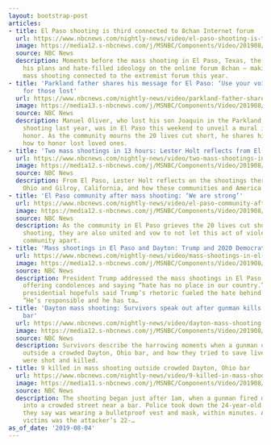```yaml
---
layout: bootstrap-post
articles:
- title: El Paso shooting is third connected to 8chan Internet forum
  url: https://www.nbcnews.com/nightly-news/video/el-paso-shooting-is-third-connected-to-8chan-internet-forum-65301573823
  image: https://media12.s-nbcnews.com/j/MSNBC/Components/Video/201908/nn_spa_white_nationalist_domestic_terrorism_190804_1920x1080.nbcnews-fp-1200-630.jpg
  source: NBC News
  description: Moments before the mass shooting in El Paso, Texas, the gunman posted
    his plans and hate-filled ideology on the online forum 8chan — making it the third
    mass shooting connected to the extremist forum this year.
- title: 'Parkland father shares his message for El Paso: ‘Use your voice’ to speak
    for those lost'
  url: https://www.nbcnews.com/nightly-news/video/parkland-father-shares-his-message-for-el-paso-use-your-voice-to-speak-for-those-lost-65301061948
  image: https://media13.s-nbcnews.com/j/MSNBC/Components/Video/201908/nn_lho_el_paso_community_comes_together_190804_1920x1080.nbcnews-fp-1200-630.jpg
  source: NBC News
  description: Manuel Oliver, who lost his son Joaquin in the Parkland, Florida mass
    shooting last year, was in El Paso this weekend to unveil a mural in his son’s
    honor. As the community mourns the 20 lives cut short, he shares his advice for
    how to honor lost loved ones.
- title: 'Two mass shootings in 13 hours: Lester Holt reflects from El Paso'
  url: https://www.nbcnews.com/nightly-news/video/two-mass-shootings-in-13-hours-lester-holt-reflects-from-el-paso-65300037972
  image: https://media12.s-nbcnews.com/j/MSNBC/Components/Video/201908/nn_lho_closing_thoughts_190804_1920x1080.nbcnews-fp-1200-630.jpg
  source: NBC News
  description: From El Paso, Lester Holt reflects on the shootings there and in Dayton,
    Ohio and Gilroy, California, and how these communities and America can move forward.
- title: 'El Paso community after mass shooting: ‘We are strong’'
  url: https://www.nbcnews.com/nightly-news/video/el-paso-community-after-mass-shooting-we-are-strong-65301573692
  image: https://media12.s-nbcnews.com/j/MSNBC/Components/Video/201908/nn_gsc_el_paso_community_190804_1564960629712.nbcnews-fp-1200-630.jpg
  source: NBC News
  description: As the community in El Paso grieves the 20 lives cut short in a mass
    shooting, they are also united and vow to not let this act of violence drive their
    community apart.
- title: 'Mass shootings in El Paso and Dayton: Trump and 2020 Democrats respond'
  url: https://www.nbcnews.com/nightly-news/video/mass-shootings-in-el-paso-and-dayton-trump-and-2020-democrats-respond-65301061714
  image: https://media12.s-nbcnews.com/j/MSNBC/Components/Video/201908/nn_kod_mass_shooting_political_fallout_190804_1920x1080.nbcnews-fp-1200-630.jpg
  source: NBC News
  description: President Trump addressed the mass shootings in El Paso and Dayton,
    offering condolences and saying “hate has no place in our country.” Democratic
    presidential hopefuls said Trump’s rhetoric fueled the hate behind such attacks.
    “He’s responsible and he has ta…
- title: 'Dayton mass shooting: Survivors speak out after gunman kills 9 outside Ohio
    bar'
  url: https://www.nbcnews.com/nightly-news/video/dayton-mass-shooting-survivors-speak-out-after-gunman-kills-9-outside-ohio-bar-65301061705
  image: https://media12.s-nbcnews.com/j/MSNBC/Components/Video/201908/nn_ggu_dayton_survivor_stories_190804_1920x1080.nbcnews-fp-1200-630.jpg
  source: NBC News
  description: Survivors describe the harrowing moments when a gunman opened fire
    outside a crowded Dayton, Ohio bar, and how they tried to save lives as nine people
    were shot and killed.
- title: 9 killed in mass shooting outside crowded Dayton, Ohio bar
  url: https://www.nbcnews.com/nightly-news/video/9-killed-in-mass-shooting-outside-crowded-dayton-ohio-bar-65300037866
  image: https://media11.s-nbcnews.com/j/MSNBC/Components/Video/201908/nn_ksn_dayton_ohio_mass_shooting_190804_1920x1080.nbcnews-fp-1200-630.jpg
  source: NBC News
  description: The shooting began just after 1am, when a gunman fired dozens of rounds
    into a crowded street near a bar. Police took down the 24-year-old gunman, who
    they say was wearing a bulletproof vest and mask, within minutes. Among the 9
    victims was the attacker’s 22-…
as_of_date: '2019-08-04'
---
```


